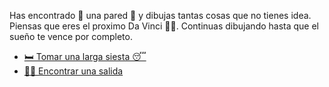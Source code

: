 Has encontrado 👀 una pared 🧱 y dibujas tantas cosas que no tienes idea. Piensas que eres el proximo Da Vinci 👨‍🎨. Continuas dibujando hasta que el sueño te vence por completo.

- [🛏️ Tomar una larga siesta 😴](1-BC.md)
- [🏃‍♂️ Encontrar una salida](1-A.md)
